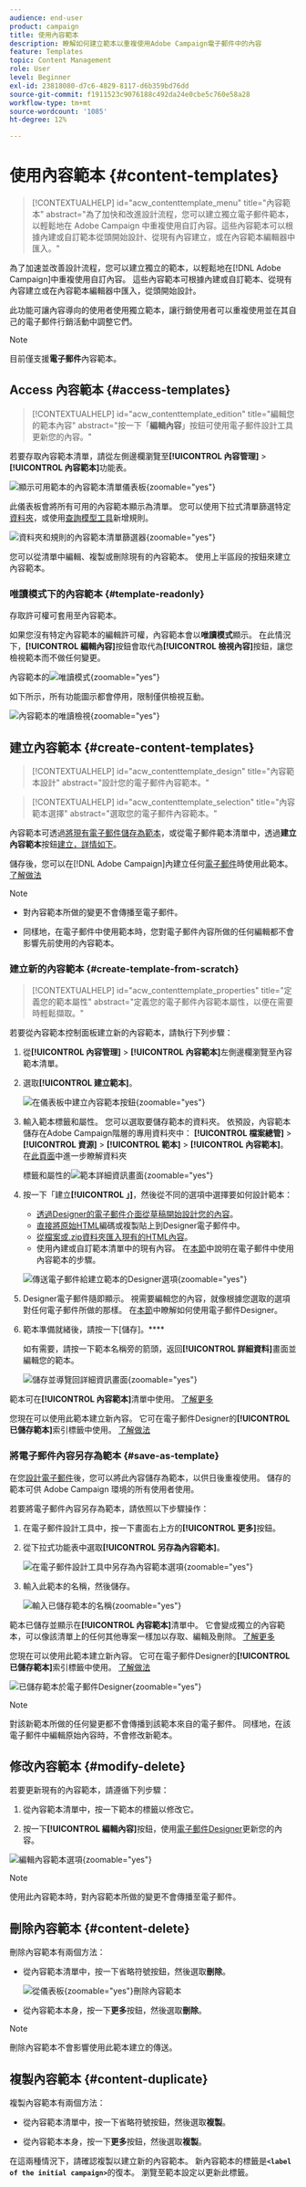 ```yaml
---
audience: end-user
product: campaign
title: 使用內容範本
description: 瞭解如何建立範本以重複使用Adobe Campaign電子郵件中的內容
feature: Templates
topic: Content Management
role: User
level: Beginner
exl-id: 23818080-d7c6-4829-8117-d6b359bd76dd
source-git-commit: f1911523c9076188c492da24e0cbe5c760e58a28
workflow-type: tm+mt
source-wordcount: '1085'
ht-degree: 12%

---
```


# 使用內容範本 {#content-templates}

>[!CONTEXTUALHELP]
>id="acw_contenttemplate_menu"
>title="內容範本"
>abstract="為了加快和改進設計流程，您可以建立獨立電子郵件範本，以輕鬆地在 Adobe Campaign 中重複使用自訂內容。這些內容範本可以根據內建或自訂範本從頭開始設計、從現有內容建立，或在內容範本編輯器中匯入。"

為了加速並改善設計流程，您可以建立獨立的範本，以輕鬆地在[!DNL Adobe Campaign]中重複使用自訂內容。 這些內容範本可根據內建或自訂範本、從現有內容建立或在內容範本編輯器中匯入，從頭開始設計。

此功能可讓內容導向的使用者使用獨立範本，讓行銷使用者可以重複使用並在其自己的電子郵件行銷活動中調整它們。

>[!NOTE]
>
>目前僅支援&#x200B;**電子郵件**&#x200B;內容範本。

## Access 內容範本 {#access-templates}

>[!CONTEXTUALHELP]
>id="acw_contenttemplate_edition"
>title="編輯您的範本內容"
>abstract="按一下「**編輯內容**」按鈕可使用電子郵件設計工具更新您的內容。"

若要存取內容範本清單，請從左側邊欄瀏覽至&#x200B;**[!UICONTROL 內容管理]** > **[!UICONTROL 內容範本]**&#x200B;功能表。

![顯示可用範本的內容範本清單儀表板](assets/content-template-list.png){zoomable="yes"}

此儀表板會將所有可用的內容範本顯示為清單。 您可以使用下拉式清單篩選特定[資料夾](../get-started/permissions.md#folders)，或使用[查詢模型工具](../query/query-modeler-overview.md)新增規則。

![資料夾和規則的內容範本清單篩選器](assets/content-template-list-filters.png){zoomable="yes"}

您可以從清單中編輯、複製或刪除現有的內容範本。 使用上半區段的按鈕來建立內容範本。

### 唯讀模式下的內容範本 {#template-readonly}

存取許可權可套用至內容範本。

如果您沒有特定內容範本的編輯許可權，內容範本會以&#x200B;**唯讀模式**&#x200B;顯示。 在此情況下，**[!UICONTROL 編輯內容]**&#x200B;按鈕會取代為&#x200B;**[!UICONTROL 檢視內容]**&#x200B;按鈕，讓您檢視範本而不做任何變更。

內容範本的![唯讀模式](assets/template-readonly.png){zoomable="yes"}

如下所示，所有功能圖示都會停用，限制僅供檢視互動。

![內容範本的唯讀檢視](assets/template-readonly-view.png){zoomable="yes"}

## 建立內容範本 {#create-content-templates}

>[!CONTEXTUALHELP]
>id="acw_contenttemplate_design"
>title="內容範本設計"
>abstract="設計您的電子郵件內容範本。"

>[!CONTEXTUALHELP]
>id="acw_contenttemplate_selection"
>title="內容範本選擇"
>abstract="選取您的電子郵件內容範本。"

內容範本可透過[將現有電子郵件儲存為範本](#save-as-template)，或從電子郵件範本清單中，透過&#x200B;**建立內容範本**&#x200B;按鈕[建立，詳情如下](#create-template-from-scratch)。

儲存後，您可以在[!DNL Adobe Campaign]內建立任何[電子郵件](../email/create-email.md)時使用此範本。 [了解做法](use-email-templates.md)

>[!NOTE]
>
>* 對內容範本所做的變更不會傳播至電子郵件。
>
>* 同樣地，在電子郵件中使用範本時，您對電子郵件內容所做的任何編輯都不會影響先前使用的內容範本。

### 建立新的內容範本 {#create-template-from-scratch}

>[!CONTEXTUALHELP]
>id="acw_contenttemplate_properties"
>title="定義您的範本屬性"
>abstract="定義您的電子郵件內容範本屬性，以便在需要時輕鬆擷取。"

若要從內容範本控制面板建立新的內容範本，請執行下列步驟：

1. 從&#x200B;**[!UICONTROL 內容管理]** > **[!UICONTROL 內容範本]**&#x200B;左側邊欄瀏覽至內容範本清單。

1. 選取&#x200B;**[!UICONTROL 建立範本]**。

   ![在儀表板中建立內容範本按鈕](assets/content-template-create.png){zoomable="yes"}

1. 輸入範本標籤和屬性。 您可以選取要儲存範本的資料夾。 依預設，內容範本儲存在Adobe Campaign階層的專用資料夾中： **[!UICONTROL 檔案總管]** > **[!UICONTROL 資源]** > **[!UICONTROL 範本]** > **[!UICONTROL 內容範本]**。 在[此頁面](../get-started/permissions.md#folders)中進一步瞭解資料夾

   標籤和屬性的![範本詳細資訊畫面](assets/content-template-details.png){zoomable="yes"}

1. 按一下「建立&#x200B;**[!UICONTROL 」]**，然後從不同的選項中選擇要如何設計範本：

   * [透過Designer的電子郵件介面從草稿開始設計您的內容](create-email-content.md)。
   * [直接將原始HTML](code-content.md)編碼或複製貼上到Designer電子郵件中。
   * [從檔案或.zip資料夾匯入現有的HTML內容](existing-content.md)。
   * 使用內建或自訂範本清單中的現有內容。 在[本節](use-email-templates.md)中說明在電子郵件中使用內容範本的步驟。

   ![傳送電子郵件給建立範本的Designer選項](assets/email_designer-templates.png){zoomable="yes"}

1. Designer電子郵件隨即顯示。 視需要編輯您的內容，就像根據您選取的選項對任何電子郵件所做的那樣。 在[本節](get-started-email-designer.md)中瞭解如何使用電子郵件Designer。

   <!--You can test your content if needed. [Learn how](#test-template)-->

1. 範本準備就緒後，請按一下[儲存]。****

   如有需要，請按一下範本名稱旁的箭頭，返回&#x200B;**[!UICONTROL 詳細資料]**&#x200B;畫面並編輯您的範本。

   ![儲存並導覽回詳細資訊畫面](assets/content-template-save-back.png){zoomable="yes"}

範本可在&#x200B;**[!UICONTROL 內容範本]**&#x200B;清單中使用。 [了解更多](#access-templates)

您現在可以使用此範本建立新內容。 它可在電子郵件Designer的&#x200B;**[!UICONTROL 已儲存範本]**&#x200B;索引標籤中使用。 [了解做法](use-email-templates.md)

### 將電子郵件內容另存為範本 {#save-as-template}

在您[設計電子郵件](create-email-content.md)後，您可以將此內容儲存為範本，以供日後重複使用。 儲存的範本可供 Adobe Campaign 環境的所有使用者使用。

若要將電子郵件內容另存為範本，請依照以下步驟操作：

1. 在電子郵件設計工具中，按一下畫面右上方的&#x200B;**[!UICONTROL 更多]**&#x200B;按鈕。

1. 從下拉式功能表中選取&#x200B;**[!UICONTROL 另存為內容範本]**。

   ![在電子郵件設計工具中另存為內容範本選項](assets/email_designer-save-template.png){zoomable="yes"}

1. 輸入此範本的名稱，然後儲存。

   ![輸入已儲存範本的名稱](assets/email_designer-template-name.png){zoomable="yes"}

範本已儲存並顯示在&#x200B;**[!UICONTROL 內容範本]**&#x200B;清單中。 它會變成獨立的內容範本，可以像該清單上的任何其他專案一樣加以存取、編輯及刪除。 [了解更多](#access-manage-templates)

您現在可以使用此範本建立新內容。 它可在電子郵件Designer的&#x200B;**[!UICONTROL 已儲存範本]**&#x200B;索引標籤中使用。 [了解做法](use-email-templates.md)

![已儲存範本於電子郵件Designer](assets/email_designer-saved-template.png){zoomable="yes"}

>[!NOTE]
>
>對該新範本所做的任何變更都不會傳播到該範本來自的電子郵件。 同樣地，在該電子郵件中編輯原始內容時，不會修改新範本。

<!--

Test your content template {#test-template}

You can test the rendering of any email content template, whether created from scratch or from an email. To do so, follow the steps below.

1. Access the content template list.

1. Click **[!UICONTROL Edit content]** from the **[!UICONTROL Template properties]**.

1. Click **[!UICONTROL Simulate Content]** and select a test profile to check your email rendering. You can choose the desktop or mobile view.

1. You can send a proof to test your content and have it approved by some internal users before using it. To do so, click the **[!UICONTROL Send proof]** button and follow the steps described in .

-->

## 修改內容範本 {#modify-delete}

若要更新現有的內容範本，請遵循下列步驟：

1. 從內容範本清單中，按一下範本的標籤以修改它。

1. 按一下&#x200B;**[!UICONTROL 編輯內容]**&#x200B;按鈕，使用[電子郵件Designer](get-started-email-designer.md)更新您的內容。

![編輯內容範本選項](assets/content-template-edition.png){zoomable="yes"}

>[!NOTE]
>
>使用此內容範本時，對內容範本所做的變更不會傳播至電子郵件。

## 刪除內容範本 {#content-delete}

刪除內容範本有兩個方法：

* 從內容範本清單中，按一下省略符號按鈕，然後選取&#x200B;**刪除**。

  ![從儀表板](assets/content-template-list-delete.png){zoomable="yes"}刪除內容範本

* 從內容範本本身，按一下&#x200B;**更多**&#x200B;按鈕，然後選取&#x200B;**刪除**。

>[!NOTE]
>
>刪除內容範本不會影響使用此範本建立的傳送。

## 複製內容範本 {#content-duplicate}

複製內容範本有兩個方法：

* 從內容範本清單中，按一下省略符號按鈕，然後選取&#x200B;**複製**。

* 從內容範本本身，按一下&#x200B;**更多**&#x200B;按鈕，然後選取&#x200B;**複製**。

在這兩種情況下，請確認複製以建立新的內容範本。 新內容範本的標籤是&#x200B;**`<label of the initial campaign>`**&#x200B;的復本。 瀏覽至範本設定以更新此標籤。